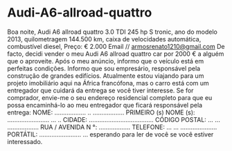 # Audi-A6-allroad-quattro
Boa noite,  Audi A6 allroad quattro 3.0 TDI 245 hp S tronic, ano do modelo 2013, quilometragem 144.500 km, caixa de velocidades automática, combustível diesel, Preço: € 2.000   Email // armosrenato1210@gmail.com   De facto, decidi vender o meu Audi A6 allroad quattro car por 2000 € a alguém que o aproveite.  Após o meu anúncio, informo que o veículo está em perfeitas condições.  Informo que sou empresário, responsável pela construção de grandes edifícios.  Atualmente estou viajando para um projeto imobiliário aqui na África francófona, mas o carro está com um entregador que cuidará da entrega se você tiver interesse.  Se for comprador, envie-me o seu endereço residencial completo para que eu possa encaminhá-lo ao meu entregador que ficará responsável pela entrega: NOME: .................. .. .................. PRIMEIRO (s) NOME (s): ........................ ... .. CIDADE: ..................................... CÓDIGO POSTAL: ... ... .................. RUA / AVENIDA N °: .................. TELEFONE: ... ... ..................... PORTÁTIL: ........................ ... esperando para ler de você se você estiver interessado.
